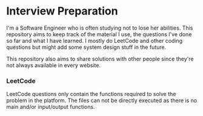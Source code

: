 # Interview Preparation

I'm a Software Engineer who is often studying not to lose her abilities. This repository aims to keep track of the material I use, the questions I've done so far and what I have learned.
I mostly do LeetCode and other coding questions but might add some system design stuff in the future.

This repository also aims to share solutions with other people since they're not always available in every website.

### LeetCode

LeetCode questions only contain the functions required to solve the problem in the platform. The files can not be directly executed as there is no main and/or input/output functions.
